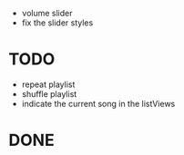 - volume slider
- fix the slider styles

# TODO
- repeat playlist
- shuffle playlist
- indicate the current song in the listViews

# DONE
